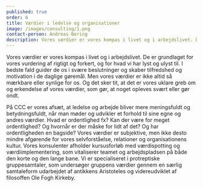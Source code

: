 ```yaml
---
published: true
order: 6
title: Værdier i ledelse og organisationer
image: /images/consulting/1.png
contact-person: Andreas Bering
description: Vores værdier er vores kompas i livet og i arbejdslivet. De er grundlaget for vores vurdering af rigtigt og forkert, og for hvad vi har lyst og ulyst til. I bedste fald guider de os i svære beslutninger og skaber tilfredshed og motivation i de daglige gøremål.
---
```


Vores værdier er vores kompas i livet og i arbejdslivet. De er grundlaget for vores vurdering af rigtigt og forkert, og for hvad vi har lyst og ulyst til. I bedste fald guider de os i svære beslutninger og skaber tilfredshed og motivation i de daglige gøremål. Men vores værdier er ikke altid så mærkbare eller synlige for os. Og det sker tit, at det er vores uklare greb om og erkendelse af vores værdier, som gør, at noget opleves svært eller gør ondt.

På CCC er vores afsæt, at ledelse og arbejde bliver mere meningsfuldt og betydningsfuldt, når man møder og udvikler et forhold til sine egne og andres værdier. Hvad er ordentlighed fx? Kan der være for meget ordentlighed? Og hvornår er der måske for lidt af det? Og har ordentligheden en bagside? Vores værdier er subjektive, men ikke desto mindre afgørende for vores selvforståelse, relationer og organisationens kultur. Vores konsulenter afholder kursusforløb med værdispotting og værdiimplementering, som vitaliserer teamet og arbejdspladsen på både den korte og den lange bane. Vi er specialiseret i protreptiske gruppesamtaler, som undersøger gruppens værdier gennem en særlig samtaleform udarbejdet af antikkens Aristoteles og videreudviklet af filosoffen Ole Fogh Kirkeby. 